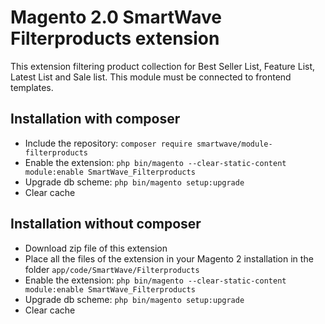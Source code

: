 # Magento 2.0 SmartWave Filterproducts extension

This extension filtering product collection for Best Seller List, Feature List, Latest List and Sale list.
This module must be connected to frontend templates.

## Installation with composer

-   Include the repository: `composer require smartwave/module-filterproducts`
-   Enable the extension: `php bin/magento --clear-static-content module:enable SmartWave_Filterproducts`
-   Upgrade db scheme: `php bin/magento setup:upgrade`
-   Clear cache

## Installation without composer

-   Download zip file of this extension
-   Place all the files of the extension in your Magento 2 installation in the folder `app/code/SmartWave/Filterproducts`
-   Enable the extension: `php bin/magento --clear-static-content module:enable SmartWave_Filterproducts`
-   Upgrade db scheme: `php bin/magento setup:upgrade`
-   Clear cache
